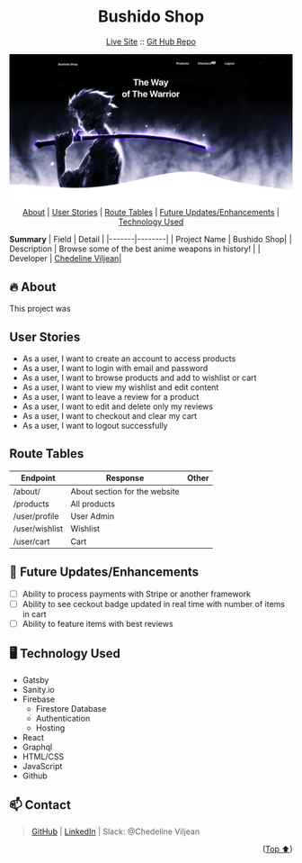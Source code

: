 <h1 align="center">Bushido Shop</h1>

<p align="center">
  <a href="https://bushidoshop-b41a7.web.app">Live Site</a>
  ::
  <a href="https://github.com/vchedeline/BushidoShop">Git Hub Repo</a>
</p>

<p align="center">
<img align="center" src="./static/images/screen_shot.png" width="600">
</p>

<p align="center">
<a href="#about">About</a> | <a href="#user-stories">User Stories</a> | <a href="#route-tables">Route Tables</a> | <a href="#-future-updatesenhancements">Future Updates/Enhancements</a> | <a href="#-technology-used">Technology Used</a>
</p>

**Summary**
| Field | Detail |
|-------|--------|
| Project Name | Bushido Shop|
| Description | Browse some of the best anime weapons in history! |
| Developer | [Chedeline Viljean](#-contact)|

## :fire: About

This project was

## User Stories

- As a user, I want to create an account to access products
- As a user, I want to login with email and password
- As a user, I want to browse products and add to wishlist or cart
- As a user, I want to view my wishlist and edit content
- As a user, I want to leave a review for a product
- As a user, I want to edit and delete only my reviews
- As a user, I want to checkout and clear my cart
- As a user, I want to logout successfully

## Route Tables

| Endpoint       | Response                      | Other |
| -------------- | ----------------------------- | ----- |
| /about/        | About section for the website |       |
| /products      | All products                  |       |
| /user/profile  | User Admin                    |       |
| /user/wishlist | Wishlist                      |       |
| /user/cart     | Cart                          |       |

## 🚀 Future Updates/Enhancements

- [ ] Ability to process payments with Stripe or another framework
- [ ] Ability to see ceckout badge updated in real time with number of items in cart
- [ ] Ability to feature items with best reviews

## 🖥 Technology Used

- Gatsby
- Sanity.io
- Firebase
  - Firestore Database
  - Authentication
  - Hosting
- React
- Graphql
- HTML/CSS
- JavaScript
- Github

## 📫 Contact

> [GitHub][github] | [LinkedIn][linkedin] | Slack: @Chedeline Viljean

<p align="right">(<a href="#start">Top ⬆</a>)</p>

[github]: https://github.com/vchedeline
[linkedin]: https://www.linkedin.com/in/chedelineviljean/
